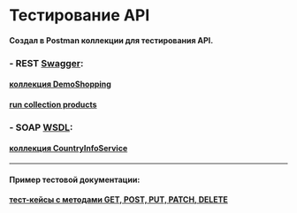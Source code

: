 # Тестирование API
#### Создал в Postman коллекции для тестирования API.
### - REST [Swagger](https://qa.demoshopping.ru/api-docs/):
#### [коллекция DemoShopping](https://github.com/Ovchinnikov-KsT/api/blob/main/DemoShopping.postman_collection.json)
#### [run collection products](https://github.com/Ovchinnikov-KsT/api/blob/main/DemoShopping.postman_test_run.json)
### - SOAP [WSDL](http://webservices.oorsprong.org/websamples.countryinfo/CountryInfoService.wso?WSDL):
#### [коллекция CountryInfoService](https://github.com/Ovchinnikov-KsT/api/blob/main/CountryInfoService.postman_collection.json)
---
#### Пример тестовой документации:
#### [тест-кейсы с методами GET, POST, PUT, PATCH, DELETE](https://github.com/Ovchinnikov-KsT/api/blob/main/G8-2024-09-17.pdf)
